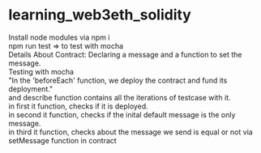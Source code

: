 # learning_web3eth_solidity

Install node modules via npm i <br/>
npm run test => to test with mocha
<br/>
Details About Contract: Declaring a message and a function to set the message.<br/>
Testing with mocha
<br/>
"In the 'beforeEach' function, we deploy the contract and fund its deployment."
<br/>
and describe function contains all the iterations of testcase with it.<br/>
in first it function, checks if it is deployed.<br/>
in second it function, checks if the inital default message is the only message.<br/>
in third it function, checks about the message we send is equal or not via setMessage function in contract<br/>
